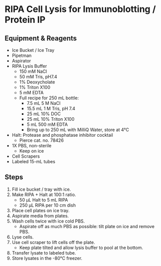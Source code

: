 # RIPA Cell Lysis for Immunoblotting / Protein IP

## Equipment & Reagents

* Ice Bucket / Ice Tray
* Pipetman
* Aspirator
* RIPA Lysis Buffer
    * 150 mM NaCl
    * 50 mM Tris, pH7.4
    * 1% Deoxycholate
    * 1% Triton X100
    * 5 mM EDTA
    * Full recipe for 250 mL bottle:
        * 7.5 mL 5 M NaCl
        * 15.5 mL 1 M Tris, pH 7.4
        * 25 mL 10% DOC
        * 25 mL 10% Triton X100
        * 5 mL 500 mM EDTA
        * Bring up to 250 mL with MilliQ Water, store at 4°C
* Halt: Protease and phosphatase inhibitor cocktail
    * Pierce cat. no. 78426
* 1X PBS, non-sterile
    * Keep on ice
* Cell Scrapers
* Labeled 15-mL tubes

## Steps

1. Fill ice bucket / tray with ice.
2. Make RIPA + Halt at 100:1 ratio.
    * 50 μL Halt to 5 mL RIPA
    * 250 μL RIPA per 10 cm dish
3. Place cell plates on ice tray.
4. Aspirate media from plates.
5. Wash cells twice with ice cold PBS.
    * Aspirate off as much PBS as possible: tilt plate on ice and remove PBS.
6. Lyse cells.
7. Use cell scraper to lift cells off the plate.
    * Keep plate tilted and allow lysis buffer to pool at the bottom.
8. Transfer lysate to labeled tube.
9. Store lysates in the -80°C freezer.
